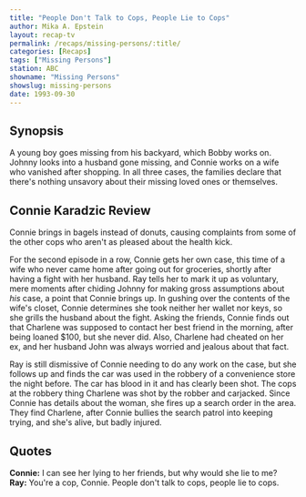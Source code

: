 ```yaml
---
title: "People Don't Talk to Cops, People Lie to Cops"
author: Mika A. Epstein
layout: recap-tv
permalink: /recaps/missing-persons/:title/
categories: [Recaps]
tags: ["Missing Persons"]
station: ABC
showname: "Missing Persons"
showslug: missing-persons
date: 1993-09-30
---
```


## Synopsis

A young boy goes missing from his backyard, which Bobby works on. Johnny looks into a husband gone missing, and Connie works on a wife who vanished after shopping. In all three cases, the families declare that there's nothing unsavory about their missing loved ones or themselves.

## Connie Karadzic Review

Connie brings in bagels instead of donuts, causing complaints from some of the other cops who aren't as pleased about the health kick. 

For the second episode in a row, Connie gets her own case, this time of a wife who never came home after going out for groceries, shortly after having a fight with her husband. Ray tells her to mark it up as voluntary, mere moments after chiding Johnny for making gross assumptions about *his* case, a point that Connie brings up. In gushing over the contents of the wife's closet, Connie determines she took neither her wallet nor keys, so she grills the husband about the fight. Asking the friends, Connie finds out that Charlene was supposed to contact her best friend in the morning, after being loaned $100, but she never did. Also, Charlene had cheated on her ex, and her husband John was always worried and jealous about that fact.

Ray is still dismissive of Connie needing to do any work on the case, but she follows up and finds the car was used in the robbery of a convenience store the night before. The car has blood in it and has clearly been shot. The cops at the robbery thing Charlene was shot by the robber and carjacked. Since Connie has details about the woman, she fires up a search order in the area. They find Charlene, after Connie bullies the search patrol into keeping trying, and she's alive, but badly injured.

## Quotes

**Connie:** I can see her lying to her friends, but why would she lie to me?  
**Ray:** You're a cop, Connie. People don't talk to cops, people lie to cops.  
